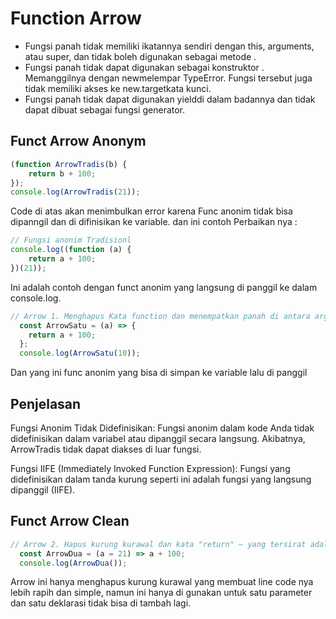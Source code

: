 # Function Arrow

- Fungsi panah tidak memiliki ikatannya sendiri dengan this, arguments, atau super, dan tidak boleh digunakan sebagai metode .
- Fungsi panah tidak dapat digunakan sebagai konstruktor . Memanggilnya dengan newmelempar TypeError. Fungsi tersebut juga tidak memiliki akses ke new.targetkata kunci.
- Fungsi panah tidak dapat digunakan yielddi dalam badannya dan tidak dapat dibuat sebagai fungsi generator.

## Funct Arrow Anonym

```js
(function ArrowTradis(b) {
    return b + 100;
});
console.log(ArrowTradis(21));

```
Code di atas akan menimbulkan error karena Func anonim tidak bisa dipanngil dan di difinisikan ke variable.
dan ini contoh Perbaikan nya :

```js
// Fungsi anonim Tradisionl 
console.log((function (a) {
    return a + 100;
})(21));

```
Ini adalah contoh dengan funct anonim yang langsung di panggil ke dalam console.log.

```js
// Arrow 1. Menghapus Kata function dan menempatkan panah di antara argumrn dan kurungkurawal pembuka
  const ArrowSatu = (a) => {
    return a + 100;
  };
  console.log(ArrowSatu(10));

```
Dan yang ini func anonim yang bisa di simpan ke variable lalu di panggil

## Penjelasan

Fungsi Anonim Tidak Didefinisikan:
Fungsi anonim dalam kode Anda tidak didefinisikan dalam variabel atau dipanggil secara langsung. Akibatnya, ArrowTradis tidak dapat diakses di luar fungsi.

Fungsi IIFE (Immediately Invoked Function Expression):
Fungsi yang didefinisikan dalam tanda kurung seperti ini adalah fungsi yang langsung dipanggil (IIFE).

## Funct Arrow Clean
```js
// Arrow 2. Hapus kurung kurawal dan kata "return" — yang tersirat adalah return.
  const ArrowDua = (a = 21) => a + 100;
  console.log(ArrowDua());

```
Arrow ini hanya menghapus kurung kurawal yang membuat line code nya lebih rapih dan simple, namun ini hanya di gunakan untuk satu parameter
dan satu deklarasi tidak bisa di tambah lagi.